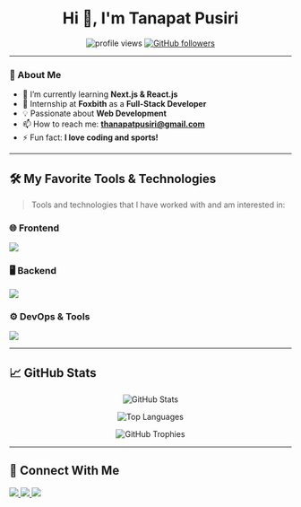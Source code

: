 <h1 align="center">Hi 👋, I'm Tanapat Pusiri</h1>

<p align="center">
  <img src="https://komarev.com/ghpvc/?username=tanapatpusiri&label=Profile%20Views&color=0e75b6&style=flat" alt="profile views" />
  <a href="https://github.com/tanapatpusiri?tab=followers">
    <img src="https://img.shields.io/github/followers/tanapatpusiri?label=Followers&style=social" alt="GitHub followers" />
  </a>
</p>

---

### 🚀 About Me  
- 🌱 I’m currently learning **Next.js & React.js**  
- 💼 Internship at **Foxbith** as a **Full-Stack Developer**  
- 💡 Passionate about **Web Development**
- 📫 How to reach me: **thanapatpusiri@gmail.com**  
- ⚡ Fun fact: **I love coding and sports!**  

---

## 🛠 My Favorite Tools & Technologies  

> Tools and technologies that I have worked with and am interested in:

### 🌐 Frontend  
<p align="left">
  <img src="https://skillicons.dev/icons?i=html,css,js,ts,react,vue,next,tailwind,bootstrap,mui,figma" />
</p>

### 🖥 Backend  
<p align="left">
  <img src="https://skillicons.dev/icons?i=nodejs,express,mongodb,nginx,docker" />
</p>

### ⚙️ DevOps & Tools  
<p align="left">
  <img src="https://skillicons.dev/icons?i=git,github,postman,vscode" />
</p>

---

## 📈 GitHub Stats  

<p align="center">
  <img src="https://github-readme-stats.vercel.app/api?username=tanapatpusiri&show_icons=true&theme=tokyonight" alt="GitHub Stats" />
</p>

<p align="center">
  <img src="https://github-readme-stats.vercel.app/api/top-langs/?username=tanapatpusiri&layout=compact&theme=tokyonight" alt="Top Languages" />
</p>

<p align="center">
  <img src="https://github-profile-trophy.vercel.app/?username=tanapatpusiri&theme=tokyonight&no-bg=true&no-frame=true" alt="GitHub Trophies" />
</p>

---


###


## 🔗 Connect With Me  
<p align="left">
  <a href="https://www.linkedin.com/in/tanapat-pusiri-abbaa5290">
    <img src="https://img.shields.io/badge/LinkedIn-0077B5?style=for-the-badge&logo=linkedin&logoColor=white" />
  </a>
  <a href="mailto:thanapatpusiri@gmail.com">
    <img src="https://img.shields.io/badge/Email-D14836?style=for-the-badge&logo=gmail&logoColor=white" />
  </a>
  <a href="https://github.com/tanapatpusiri">
    <img src="https://img.shields.io/badge/GitHub-100000?style=for-the-badge&logo=github&logoColor=white" />
  </a>
</p>
